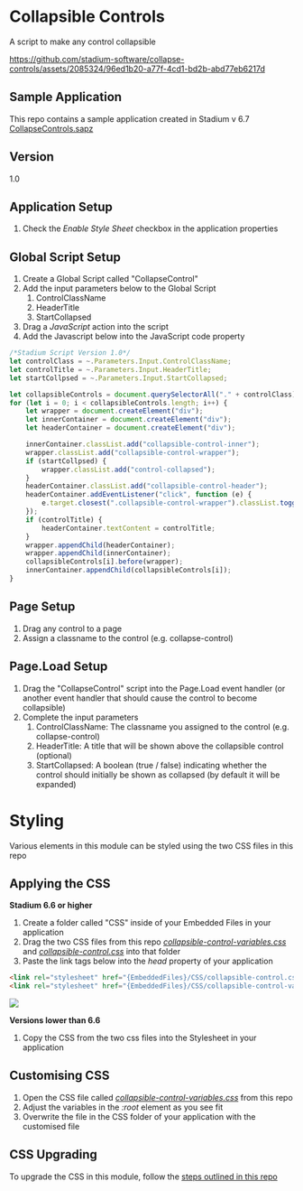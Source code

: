 # Collapsible Controls
A script to make any control collapsible

https://github.com/stadium-software/collapse-controls/assets/2085324/96ed1b20-a77f-4cd1-bd2b-abd77eb6217d

## Sample Application
This repo contains a sample application created in Stadium v 6.7
[CollapseControls.sapz](Stadium6/CollapseControls.sapz?raw=true)

## Version
1.0

## Application Setup
1. Check the *Enable Style Sheet* checkbox in the application properties

## Global Script Setup
1. Create a Global Script called "CollapseControl"
2. Add the input parameters below to the Global Script
   1. ControlClassName
   2. HeaderTitle
   3. StartCollapsed
3. Drag a *JavaScript* action into the script
4. Add the Javascript below into the JavaScript code property
```javascript
/*Stadium Script Version 1.0*/
let controlClass = ~.Parameters.Input.ControlClassName;
let controlTitle = ~.Parameters.Input.HeaderTitle;
let startCollpsed = ~.Parameters.Input.StartCollapsed;

let collapsibleControls = document.querySelectorAll("." + controlClass);
for (let i = 0; i < collapsibleControls.length; i++) {
    let wrapper = document.createElement("div");
    let innerContainer = document.createElement("div");
    let headerContainer = document.createElement("div");

    innerContainer.classList.add("collapsible-control-inner");
    wrapper.classList.add("collapsible-control-wrapper");
    if (startCollpsed) {
        wrapper.classList.add("control-collapsed");
    }
    headerContainer.classList.add("collapsible-control-header");
    headerContainer.addEventListener("click", function (e) {
        e.target.closest(".collapsible-control-wrapper").classList.toggle("control-collapsed");
    });
    if (controlTitle) {
        headerContainer.textContent = controlTitle;
    }
    wrapper.appendChild(headerContainer);
    wrapper.appendChild(innerContainer);
    collapsibleControls[i].before(wrapper);
    innerContainer.appendChild(collapsibleControls[i]);
}
```

## Page Setup
1. Drag any control to a page
2. Assign a classname to the control (e.g. collapse-control)

## Page.Load Setup
1. Drag the "CollapseControl" script into the Page.Load event handler (or another event handler that should cause the control to become collapsible)
2. Complete the input parameters
   1. ControlClassName: The classname you assigned to the control  (e.g. collapse-control)
   2. HeaderTitle: A title that will be shown above the collapsible control (optional)
   3. StartCollapsed: A boolean (true / false) indicating whether the control should initially be shown as collapsed (by default it will be expanded)

# Styling
Various elements in this module can be styled using the two CSS files in this repo

## Applying the CSS

**Stadium 6.6 or higher**
1. Create a folder called "CSS" inside of your Embedded Files in your application
2. Drag the two CSS files from this repo [*collapsible-control-variables.css*](collapsible-control-variables.css) and [*collapsible-control.css*](collapsible-control.css) into that folder
3. Paste the link tags below into the *head* property of your application
```html
<link rel="stylesheet" href="{EmbeddedFiles}/CSS/collapsible-control.css">
<link rel="stylesheet" href="{EmbeddedFiles}/CSS/collapsible-control-variables.css">
``` 

![](images/ApplicationHeadProp.png)

**Versions lower than 6.6**
1. Copy the CSS from the two css files into the Stylesheet in your application

## Customising CSS
1. Open the CSS file called [*collapsible-control-variables.css*](collapsible-control-variables.css) from this repo
2. Adjust the variables in the *:root* element as you see fit
3. Overwrite the file in the CSS folder of your application with the customised file

## CSS Upgrading
To upgrade the CSS in this module, follow the [steps outlined in this repo](https://github.com/stadium-software/samples-upgrading)
